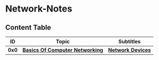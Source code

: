 # Network-Notes
## Content Table
|ID|Topic|Subtitles|
|-|-|-|
|**0x0**|[**Basics Of Computer Networking**](https://github.com/wasny0ps/Network-Notes/tree/main/0x0%20-%20Basics%20Of%20Computer%20Networking)|[**Network Devices**](https://github.com/wasny0ps/Network-Notes/tree/main/0x0%20-%20Basics%20Of%20Computer%20Networking#network-devices)|
